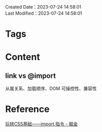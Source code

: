 Created Date：2023-07-24 14:58:01  
Last Modified：2023-07-24 14:58:01

# Tags

# Content

## link vs @import

从属关系、加载顺序、DOM 可操控性、兼容性

# Reference

[玩转CSS基础——import 指令 - 掘金](https://juejin.cn/post/7101973862027378702)
